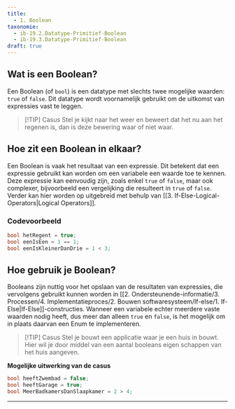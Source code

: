 ```yaml
---
title:
  - 1. Boolean
taxonomie:
  - ib-19.2.Datatype-Primitief-Boolean
  - ib-19.3.Datatype-Primitief-Boolean
draft: true
---
```


## Wat is een Boolean?
Een Boolean (of `bool`) is een datatype met slechts twee mogelijke waarden: `true` of `false`. Dit datatype wordt voornamelijk gebruikt om de uitkomst van expressies vast te leggen.

> [!TIP] Casus
> Stel je kijkt naar het weer en beweert dat het nu aan het regenen is, dan is deze bewering waar of niet waar.

## Hoe zit een Boolean in elkaar?
Een Boolean is vaak het resultaat van een expressie. Dit betekent dat een expressie gebruikt kan worden om een variabele een waarde toe te kennen. Deze expressie kan eenvoudig zijn, zoals enkel `true` of `false`, maar ook complexer, bijvoorbeeld een vergelijking die resulteert in `true` of `false`. Verder kan hier worden op uitgebreid met behulp van [[3. If-Else-Logical-Operators|Logical Operators]].

### Codevoorbeeld
```C#
bool hetRegent = true;
bool eenIsEen = 1 == 1;
bool eenIsKleinerDanDrie = 1 < 3;
```

## Hoe gebruik je Boolean?
Booleans zijn nuttig voor het opslaan van de resultaten van expressies, die vervolgens gebruikt kunnen worden in [[2. Ondersteunende-informatie/3. Processen/4. Implementatieproces/2. Bouwen softwaresysteem/If-else/1. If-Else|If-Else]]-constructies. 
Wanneer een variabele echter meerdere vaste waarden nodig heeft, dus meer dan alleen `true` en `false`, is het mogelijk om in plaats daarvan een Enum te implementeren.


> [!TIP] Casus
>Stel je bouwt een applicatie waar je een huis in bouwt. Hier wil je door middel van een aantal booleans eigen schappen van het huis aangeven.

**Mogelijke uitwerking van de casus**
```C#
bool heeftZwembad = false;
bool heeftGarage = true;
bool MeerBadkamersDanSlaapkamer = 2 > 4;
```

---

